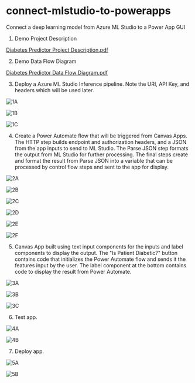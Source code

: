 # connect-mlstudio-to-powerapps
Connect a deep learning model from Azure ML Studio to a Power App GUI

1. Demo Project Description

[Diabetes Predictor Project Description.pdf](https://github.com/ermls/connect-mlstudio-to-powerapps/files/9559216/Diabetes.Predictor.Project.Description.pdf)

2. Demo Data Flow Diagram

[Diabetes Predictor Data Flow Diagram.pdf](https://github.com/ermls/connect-mlstudio-to-powerapps/files/9559305/Diabetes.Predictor.Data.Flow.Diagram.pdf)

3. Deploy a Azure ML Studio Inference pipeline. Note the URI, API Key, and headers which
will be used later.

![1A](https://user-images.githubusercontent.com/83891373/189542792-afe7cf75-be6e-4028-b3ae-5060f1923a0f.jpg)

![1B](https://user-images.githubusercontent.com/83891373/189542797-3d06641a-72a2-480e-8aa5-44f34088c6b9.jpg)

![1C](https://user-images.githubusercontent.com/83891373/189542804-8bdb91df-d0a5-4d02-a87c-78879cef7f79.jpg)

4. Create a Power Automate flow that will be triggered from Canvas Apps. The HTTP step builds endpoint and 
authorization headers, and a JSON from the app inputs to send to ML Studio. The Parse JSON step formats
the output from ML Studio for further processing. The final steps create and format the result from Parse
JSON into a variable that can be processed by control flow steps and sent to the app for display.

![2A](https://user-images.githubusercontent.com/83891373/189542820-16ab2742-084b-4ca5-807e-caaee622f7bb.jpg)

![2B](https://user-images.githubusercontent.com/83891373/189542825-264bed62-6283-4176-a250-b2898baeb79b.jpg)

![2C](https://user-images.githubusercontent.com/83891373/189543363-3535ae7f-f830-4446-b865-8f38b9e651ea.jpg)

![2D](https://user-images.githubusercontent.com/83891373/189542834-8b2ee419-7929-4e59-bf1a-18be3683227f.jpg)

![2E](https://user-images.githubusercontent.com/83891373/189542841-cac25a36-afc2-423d-8cb4-b8c182f10495.jpg)

![2F](https://user-images.githubusercontent.com/83891373/189542844-2da8976e-cd58-4bdd-ad94-f884a9528a7c.jpg)

5. Canvas App built using text input components for the inputs and label components to
display the output. The "Is Patient Diabetic?" button contains code that initializes the Power Automate
flow and sends it the features input by the user. The label component at the bottom contains
code to display the result from Power Automate.

![3A](https://user-images.githubusercontent.com/83891373/189542874-3f4a111a-984b-4008-8407-9a7c3ddeed2a.jpg)

![3B](https://user-images.githubusercontent.com/83891373/189542880-a2e5872d-4fa5-4c24-8e02-3776a72089d3.jpg)

![3C](https://user-images.githubusercontent.com/83891373/189542883-2ca7a56e-bbd4-4197-b0e1-ecb6d0d6f4ef.jpg)

6. Test app.

![4A](https://user-images.githubusercontent.com/83891373/189542890-11b4cce9-3258-49c4-a970-219b9519a848.jpg)

![4B](https://user-images.githubusercontent.com/83891373/189542893-d04d9d73-ce3e-4be2-ab03-27b6fb9fa9d5.jpg)

7. Deploy app.

![5A](https://user-images.githubusercontent.com/83891373/189974415-483a165c-92b1-486d-9e92-0ceefe00578a.jpeg)

![5B](https://user-images.githubusercontent.com/83891373/189974431-fce821fd-a1e7-48a7-b29e-5b8499e986d1.jpeg)

